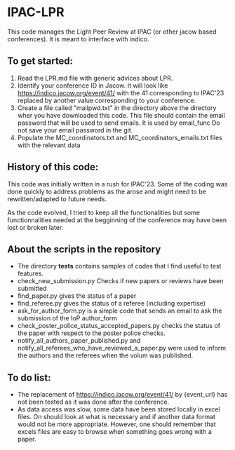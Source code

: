 # IPAC-LPR

This code manages the Light Peer Review at IPAC (or other jacow based conferences). It is meant to interface with indico.

## To get started:

1) Read the LPR.md file with generic advices about LPR.
2) Identify your conference ID in Jacow. It will look like https://indico.jacow.org/event/41/ with the 41 corresponding to IPAC'23 replaced by another value corresponding to your conference.
3) Create a file called "mailpwd.txt" in the directory above the directory wher you have downloaded this code. This file should contain the email password that will be used to send emails. It is used by email_func Do not save your email password in the git.
4) Populate the MC_coordinators.txt and MC_coordinators_emails.txt files with the relevant data


## History of this code:

This code was initially written in a rush for IPAC'23. Some of the coding was done quickly to address problems as the arose and might need to be rewritten/adapted to future needs.

As the code evolved, I tried to keep all the functionalities but some functionnalities needed at the begginning of the conference may have been lost or broken later.


## About the scripts in the repository

* The directory **tests** contains samples of codes that I find useful to test features.
* check_new_submission.py Checks if new papers or reviews have been submitted
* find_paper.py gives the status of a paper
* find_referee.py gives the status of a referee (including expertise)
* ask_for_author_form.py is a simple code that sends an email to ask the submission of the IoP author_form
* check_poster_police_status_accepted_papers.py checks the status of the paper with respect to the poster police checks.
* notify_all_authors_paper_published.py and notify_all_referees_who_have_reviewed_a_paper.py were used to inform the authors and the referees when the volum was published.

## To do list:
- The replacement of https://indico.jacow.org/event/41/ by {event_url}  has not been tested as it was done after the conference.
- As data access was slow, some data have been stored locally in excel files. On should look at what is necessary and if another data format would not be more appropriate. However, one should remember that excels files are easy to browse when something goes wrong with a paper.